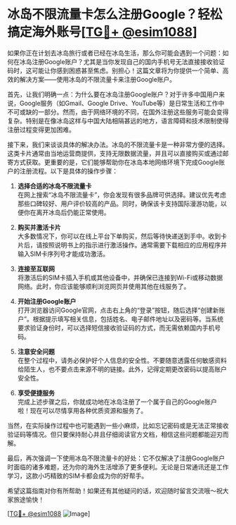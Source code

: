 # 冰岛不限流量卡怎么注册Google？轻松搞定海外账号[[TG💪+ @esim1088](https://t.me/s/esim1088)]

如果你正在计划去冰岛旅行或者已经在冰岛生活，那么你可能会遇到一个问题：如何在冰岛注册Google账户？尤其是当你发现自己的国内手机号无法直接接收验证码时，这可能让你感到困惑甚至焦虑。别担心！这篇文章将为你提供一个简单、高效的解决方案——使用冰岛的不限流量卡来注册Google账户。

首先，让我们明确一点：为什么要在冰岛注册Google账户？对于许多中国用户来说，Google服务（如Gmail、Google Drive、YouTube等）是日常生活和工作中不可或缺的一部分。然而，由于网络环境的不同，在国外注册这些服务可能会变得复杂。特别是在像冰岛这样与中国大陆相隔甚远的地方，语言障碍和技术限制使得注册过程变得更加困难。

接下来，我们来谈谈具体的解决办法。冰岛的不限流量卡是一种非常方便的选择。这类卡片通常由当地运营商提供，支持无限数据流量，并且可以直接购买或通过邮寄方式获取。更重要的是，它们能够帮助你在冰岛本地网络环境下完成Google账户的注册流程。以下是具体的操作步骤：

1. **选择合适的冰岛不限流量卡**  
   在网上搜索“冰岛不限流量卡”，你会发现有很多品牌可供选择。建议优先考虑那些口碑较好、用户评价较高的产品。同时，确保该卡支持国际漫游功能，以便你在离开冰岛后仍能正常使用。

2. **购买并激活卡片**  
   大多数情况下，你可以在线上平台下单购买，然后等待快递送到手中。收到卡片后，请按照说明书上的指示进行激活操作。通常需要下载相应的应用程序并输入SIM卡序列号才能成功激活。

3. **连接至互联网**  
   将激活后的SIM卡插入手机或其他设备中，并确保已连接到Wi-Fi或移动数据网络。此时，你应该能够顺利浏览网页并使用其他在线服务了。

4. **开始注册Google账户**  
   打开浏览器访问Google官网，点击右上角的“登录”按钮，随后选择“创建新账户”。根据提示填写相关信息，包括姓名、电子邮件地址以及密码等。当系统要求验证身份时，可以选择短信接收验证码的方式，而无需依赖国内手机号码。

5. **注意安全问题**  
   在整个过程中，请务必保护好个人信息的安全性。不要随意透露任何敏感资料给陌生人，也不要点击来源不明的链接。此外，记得定期更改密码以提高账户安全性。

6. **享受便捷服务**  
   完成上述步骤之后，你就成功地在冰岛注册了一个属于自己的Google账户啦！现在可以尽情享用各种优质资源和服务了。

当然，在实际操作过程中也可能遇到一些小麻烦，比如忘记密码或是无法正常接收验证码等情况。但只要保持耐心并且仔细阅读官方文档，相信这些问题都能迎刃而解。

最后，再次强调一下使用冰岛不限流量卡的好处：它不仅解决了注册Google账户时面临的诸多难题，还为你的海外生活增添了更多便利。无论是日常通讯还是工作学习，这款小巧精致的SIM卡都会成为你的好帮手。

希望这篇指南对你有所帮助！如果还有其他疑问的话，欢迎随时留言交流哦～祝大家旅途愉快！

[[TG💪+ @esim1088](https://t.me/s/esim1088) ![Image](https://i.postimg.cc/4NQfJmqS/Snipaste-2025-05-13-00-14-12.png)]